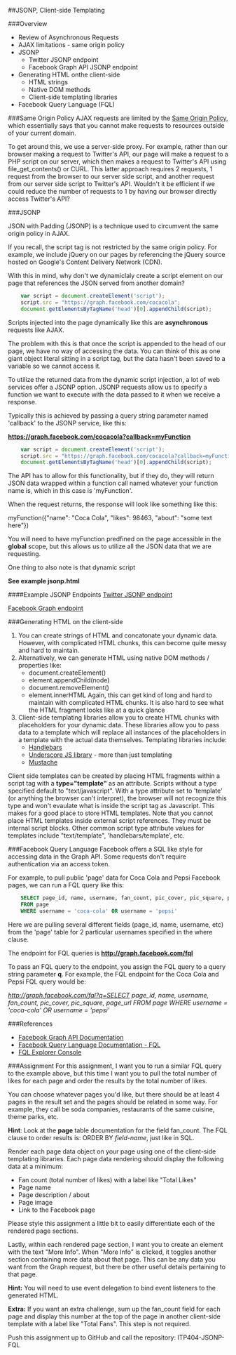 ##JSONP, Client-side Templating

###Overview
* Review of Asynchronous Requests
* AJAX limitations - same origin policy
* JSONP
	* Twitter JSONP endpoint
	* Facebook Graph API JSONP endpoint
* Generating HTML onthe client-side
	* HTML strings
	* Native DOM methods
	* Client-side templating libraries 
* Facebook Query Language (FQL)

###Same Origin Policy
AJAX requests are limited by the [Same Origin Policy](http://en.wikipedia.org/wiki/Same_origin_policy), which essentially says that you cannot make requests to resources outside of your current domain.

To get around this, we use a server-side proxy. For example, rather than our browser making a request to Twitter's API, our page will make a request to a PHP script on our server, which then makes a request to Twitter's API using file_get_contents() or CURL. This latter approach requires 2 requests, 1 request from the browser to our server side script, and another request from our server side script to Twitter's API. Wouldn't it be efficient if we could reduce the number of requests to 1 by having our browser directly access Twitter's API?

###JSONP

JSON with Padding (JSONP) is a technique used to circumvent the same origin policy in AJAX.

If you recall, the script tag is not restricted by the same origin policy. For example, we include jQuery on our pages by referencing the jQuery source hosted on Google's Content Delivery Network (CDN).

With this in mind, why don't we dynamiclaly create a script element on our page that references the JSON served from another domain?


```js
	var script = document.createElement('script');
	script.src = "https://graph.facebook.com/cocacola";
	document.getElementsByTagName('head')[0].appendChild(script);
``` 

Scripts injected into the page dynamically like this are __asynchronous__ requests like AJAX.

The problem with this is that once the script is appended to the head of our page, we have no way of accessing the data. You can think of this as one giant object literal sitting in a script tag, but the data hasn't been saved to a variable so we cannot access it.

To utilize the returned data from the dynamic script injection, a lot of web services offer a JSONP option. JSONP requests allow us to specify a function we want to execute with the data passed to it when we receive a response.

Typically this is achieved by passing a query string parameter named 'callback' to the JSONP service, like this:

__https://graph.facebook.com/cocacola?callback=myFunction__

```js
	var script = document.createElement('script');
	script.src = "https://graph.facebook.com/cocacola?callback=myFunction";
	document.getElementsByTagName('head')[0].appendChild(script);
``` 

The API has to allow for this functionality, but if they do, they will return JSON data wrapped within a function call named whatever your function name is, which in this case is 'myFunction'.

When the request returns, the response will look like something like this:

myFunction({"name": "Coca Cola", "likes": 98463, "about": "some text here"})

You will need to have myFunction predfined on the page accessible in the __global__ scope, but this allows us to utilize all the JSON data that we are requesting.

One thing to also note is that dynamic script

__See example jsonp.html__

####Example JSONP Endpoints
[Twitter JSONP endpoint](http://api.twitter.com/1/statuses/user_timeline.json?screen_name=slicknet&count=7&callback=myFunc)

[Facebook Graph endpoint](https://graph.facebook.com/cocacola?callback=myFunc)


###Generating HTML on the client-side

1. You can create strings of HTML and concatonate your dynamic data. However, with complicated HTML chunks, this can become quite messy and hard to maintain.
2. Alternatively, we can generate HTML using native DOM methods / properties like:
	* document.createElement()
	* element.appendChild(node)
	* document.removeElement()
	* element.innerHTML
Again, this can get kind of long and hard to maintain with complicated HTML chunks. It is also hard to see what the HTML fragment looks like at a quick glance
3. Client-side templating libraries allow you to create HTML chunks with placeholders for your dynamic data. These libraries allow you to pass data to a template which will replace all instances of the placeholders in a template with the actual data themselves. Templating libraries include:
	* [Handlebars](http://handlebarsjs.com/)
	* [Underscore JS library](http://underscorejs.org/) - more than just templating
	* [Mustache](https://github.com/janl/mustache.js/)

Client side templates can be created by placing HTML fragments within a script tag with a __type="template"__ as an attribute. Scripts without a type specified default to "text/javascript". With a type attribute set to 'template' (or anything the browser can't interpret), the browser will not recognize this type and won't evaulate what is inside the script tag as Javascript. This makes for a good place to store HTML templates. Note that you cannot place HTML templates inside external script references. They must be internal script blocks. Other common script type attribute values for templates include "text/template", 'handlebars/template', etc.

###Facebook Query Language
Facebook offers a SQL like style for accessing data in the Graph API. Some requests don't require authentication via an access token.

For example, to pull public 'page' data for Coca Cola and Pepsi Facebook pages, we can run a FQL query like this:

```sql
	SELECT page_id, name, username, fan_count, pic_cover, pic_square, page_url 
	FROM page 
	WHERE username = 'coca-cola' OR username = 'pepsi'
```

Here we are pulling several different fields (page_id, name, username, etc) from the 'page' table for 2 particular usernames specified in the where clause.

The endpoint for FQL queries is __http://graph.facebook.com/fql__

To pass an FQL query to the endpoint, you assign the FQL query to a query string parameter __q__. For example, the FQL endpoint for the Coca Cola and Pepsi FQL query would be:

_http://graph.facebook.com/fql?q=SELECT page_id, name, username, fan_count, pic_cover, pic_square, page_url FROM page WHERE username = 'coca-cola' OR username = 'pepsi'_

###References
* [Facebook Graph API Documentation](http://graph.facebook.com)
* [Facebook Query Language Documentation - FQL](https://developers.facebook.com/docs/reference/fql/)
* [FQL Explorer Console](https://developers.facebook.com/tools/explorer)


###Assignment
For this assignment, I want you to run a similar FQL query to the example above, but this time I want you to pull the total number of likes for each page and order the results by the total number of likes.

You can choose whatever pages you'd like, but there should be at least 4 pages in the result set and the pages should be related in some way. For example, they call be soda companies, restaurants of the same cuisine, theme parks, etc.

__Hint__: Look at the __page__ table documentation for the field fan_count. The FQL clause to order results is: ORDER BY _field-name_, just like in SQL.

Render each page data object on your page using one of the client-side templating libraries. Each page data rendering should display the following data at a minimum:

* Fan count (total number of likes) with a label like "Total Likes"
* Page name
* Page description / about
* Page image
* Link to the Facebook page

Please style this assignment a little bit to easily differentiate each of the rendered page sections.

Lastly, within each rendered page section, I want you to create an element with the text "More Info". When "More Info" is clicked, it toggles another section containing more data about that page. This can be any data you want from the Graph request, but there be other useful details pertaining to that page.

__Hint:__ You will need to use event delegation to bind event listeners to the generated HTML.

__Extra:__
If you want an extra challenge, sum up the fan_count field for each page and display this number at the top of the page in another client-side template with a label like "Total Fans". This step is not required.

Push this assignment up to GitHub and call the repository: ITP404-JSONP-FQL

